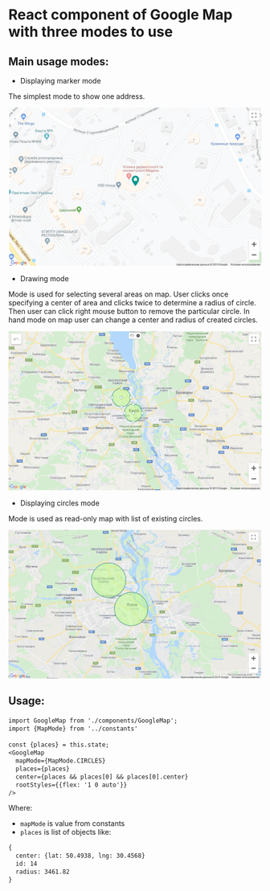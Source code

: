 # React component of Google Map with three modes to use

## Main usage modes:

* Displaying marker mode

The simplest mode to show one address.

![One place mode](./screenshots/one_place.png)

* Drawing mode

Mode is used for selecting several areas on map. User clicks once specifying a center of area and clicks twice to determine a radius of circle.
Then user can click right mouse button to remove the particular circle.
In hand mode on map user can change a center and radius of created circles.

![Drawing mode](./screenshots/drawing.png)

* Displaying circles mode

Mode is used as read-only map with list of existing circles.

![Circles mode](./screenshots/circles.png)

## Usage:

```
import GoogleMap from './components/GoogleMap';
import {MapMode} from '../constants'

const {places} = this.state;
<GoogleMap
  mapMode={MapMode.CIRCLES}
  places={places}
  center={places && places[0] && places[0].center}
  rootStyles={{flex: '1 0 auto'}}
/>
```
Where:

* `mapMode` is value from constants
* `places` is list of objects like:
```
{
  center: {lat: 50.4938, lng: 30.4568}
  id: 14
  radius: 3461.82
}
```
